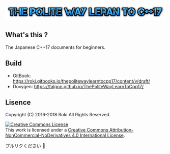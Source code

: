 # ![](/assets/cooltext217357454332119.png)

## What's this ?
The Japanese C++17 documents for beginners.

## Build
* GitBook: https://roki.gitbooks.io/thepolitewaylearntocpp17/content/v/draft/
* Doxygen: https://falgon.github.io/ThePoliteWayLearnToCpp17/

## Lisence
Copyright (C) 2016-2018 Roki All Rights Reserved.

<a rel="license" href="http://creativecommons.org/licenses/by-nc-nd/4.0/"><img alt="Creative Commons License" style="border-width:0" src="https://i.creativecommons.org/l/by-nc-nd/4.0/88x31.png" /></a><br />This work is licensed under a <a rel="license" href="http://creativecommons.org/licenses/by-nc-nd/4.0/">Creative Commons Attribution-NonCommercial-NoDerivatives 4.0 International License</a>.

プルリクください 🙌
